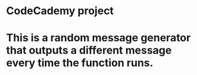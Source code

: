 # CodeCademy project
# This is a random message generator that outputs a different message every time the function runs.
